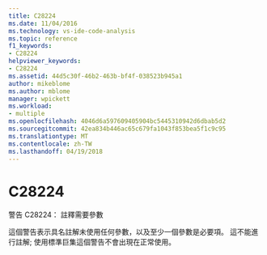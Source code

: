 ```yaml
---
title: C28224
ms.date: 11/04/2016
ms.technology: vs-ide-code-analysis
ms.topic: reference
f1_keywords:
- C28224
helpviewer_keywords:
- C28224
ms.assetid: 44d5c30f-46b2-463b-bf4f-038523b945a1
author: mikeblome
ms.author: mblome
manager: wpickett
ms.workload:
- multiple
ms.openlocfilehash: 4046d6a597609405904bc5445310942d6dbab5d2
ms.sourcegitcommit: 42ea834b446ac65c679fa1043f853bea5f1c9c95
ms.translationtype: MT
ms.contentlocale: zh-TW
ms.lasthandoff: 04/19/2018
---
```

# <a name="c28224"></a>C28224
警告 C28224： 註釋需要參數

 這個警告表示具名註解未使用任何參數，以及至少一個參數是必要項。 這不能進行註解; 使用標準巨集這個警告不會出現在正常使用。